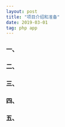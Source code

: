 ```yaml
---
layout: post
title: "项目介绍和准备"
date: 2019-03-01
tag: php app
---
```


### 一、





### 二、




### 三、



### 四、





### 五、
